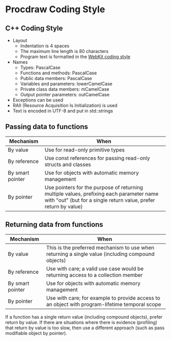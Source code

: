 Procdraw Coding Style
=====================

C++ Coding Style
----------------

* Layout
    * Indentation is 4 spaces
    * The maximum line length is 80 characters
    * Program text is formatted in the [WebKit coding style](https://webkit.org/code-style-guidelines/)
* Names
    * Types: PascalCase
    * Functions and methods: PascalCase
    * Public data members: PascalCase
    * Variables and parameters: lowerCamelCase
    * Private class data members: mCamelCase
    * Output pointer parameters: outCamelCase
* Exceptions can be used
* RAII (Resource Acquisition Is Initialization) is used
* Text is encoded in UTF-8 and put in std::strings

Passing data to functions
-------------------------

| Mechanism | When |
|-----------|------|
| By value | Use for read-only primitive types |
| By reference | Use const references for passing read-only structs and classes |
| By smart pointer | Use for objects with automatic memory management |
| By pointer | Use pointers for the purpose of returning multiple values, prefixing each parameter name with "out" (but for a single return value, prefer return by value) |

Returning data from functions
-----------------------------

| Mechanism | When |
|-----------|------|
| By value | This is the preferred mechanism to use when returning a single value (including compound objects) |
| By reference | Use with care; a valid use case would be returning access to a collection member |
| By smart pointer | Use for objects with automatic memory management |
| By pointer | Use with care; for example to provide access to an object with program-lifetime temporal scope |

If a function has a single return value (including compound objects),
prefer return by value. If there are situations where there is evidence
(profiling) that return by value is too slow, then use a different
approach (such as pass modifiable object by pointer).

